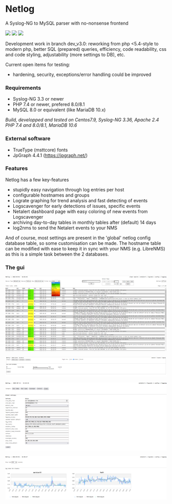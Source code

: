 # Netlog
A Syslog-NG to MySQL parser with no-nonsense frontend

![](https://img.shields.io/badge/project-active-green.svg) ![](https://img.shields.io/badge/state-testing-informational.svg) ![](https://img.shields.io/badge/progress-75%25-yellowgreen.svg) 

Development work in branch dev_v3.0: reworking from php <5.4-style to modern php, better SQL (prepared) queries, efficiency, code readability, css and code styling, adjustability (more settings to DB), etc. 

Current open items for testing:
- hardening, security, exceptions/error handling could be improved

### Requirements

- Syslog-NG 3.3 or newer
- PHP 7.4 or newer, prefered 8.0/8.1
- MySQL 8.0 or equivalent (like MariaDB 10.x)

_Build, developped and tested on Centos7.9, Syslog-NG 3.36, Apache 2.4 PHP 7.4 and 8.0/8.1, MariaDB 10.6_

### External software

- TrueType (msttcore) fonts
- JpGraph 4.4.1 (https://jpgraph.net/)

### Features

Netlog has a few key-features
- stupidly easy navigation through log entries per host
- configurable hostnames and groups
- Lograte graphing for trend analysis and fast detecting of events
- Logscavenger for early detections of issues, specific events
- Netalert dashboard page with easy coloring of new events from Logscavenger
- archiving day-to-day tables in monthly tables after (default) 14 days
- log2nms to send the Netalert events to your NMS

And of course, most settings are present in the 'global' netlog config database table, so some customisation can be made.
The hostname table can be modified with ease to keep it in sync with your NMS (e.g. LibreNMS) as this is a simple task between the 2 databases.


### The gui

![Screenshot](docs/images/netlog_1.png)


![Screenshot](docs/images/netlog_2.png)


![Screenshot](docs/images/netlog_4.png)


![Screenshot](docs/images/netlog_3.png)

